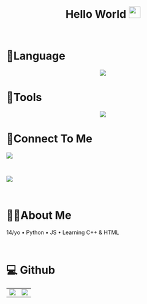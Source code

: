 
<div align="center">
    <h1>Hello World <img width="30px" src="https://emojipedia-us.s3.dualstack.us-west-1.amazonaws.com/thumbs/120/apple/325/waving-hand_1f44b.png" /> </h1>
</div>
‏‏‎ ‎
‏‏‎ ‎


<h1 align="Left">
    📘Language
</h1>
<p align="center">
    <img src="https://skillicons.dev/icons?i=js,python,cpp,html" />
</p>


<h1 align="Left">
    🎈Tools
</h1>
<p align="center">
    <img src="https://skillicons.dev/icons?i=discord,twitter,vscode,blender,ps,powershell,github" />
</p>
      

<h1 align="Left">
    🔗Connect To Me
</h1>
<p align="Left">
  <a href="https://discord.com/users/777449557876277249">
    <img src="https://lanyard.cnrad.dev/api/777449557876277249?theme=Dark&animated=true&hideDiscrim=true&borderRadius=20px&idleMessage=Probably%20doing%20something%20">
  </a>
  <p>‎ <p>
</p>
<p align="Left">
  <a href="https://discord.gg/DhbYaD8tp3">
    <img src="https://discordapp.com/api/guilds/976076812960550952/widget.png?style=banner1">
  </a>
  <p>‎ <p>
</p>

<h1 align="Left">
    🙋‍♂️About Me
</h1>
<div align="Left">
    <p> 14/yo • Python • JS • Learning C++ & HTML <p>
    <p>‎ <p>
</div>



<h1 align="Left">
    💻 Github
</h1>
</h1>
<table>
  <tr>
    <td align="center" style="padding=0;width=50%;">
      <img align="center" style="padding=0;" src="https://github-readme-stats.vercel.app/api?username=xrevix&theme=midnight-purple&show_icons=true&bg_color=0D1117&hide_border=true"/>
    </td>
    <td align="center" style="padding=0;width=50%;">
      <img align="center" style="padding=0;" src="https://github-readme-stats.vercel.app/api/top-langs/?username=xrevix&theme=midnight-purple&layout=compact&bg_color=0D1117&hide_border=true"/>
    </td>
  </tr>
</table>

